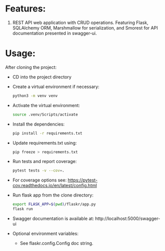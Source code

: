 # Features:

1. REST API web application with CRUD operations. Featuring Flask, SQLAlchemy ORM, Marshmallow for serialization, 
   and Smorest for API documentation presented in swagger-ui.

# Usage:

After cloning the project:

- CD into the project directory
- Create a virtual environment if necessary: 
  ```bash 
  python3 -m venv venv
  ```
- Activate the virtual environment:
  ```bash
  source .venv/Scripts/activate
  ```
- Install the dependencies:
  ```bash
  pip install -r requirements.txt
  ```
- Update requirements.txt using:
  ```bash
  pip freeze > requirements.txt
  ```
- Run tests and report coverage:
  ```bash
  pytest tests -v --cov=.
  ```
- For coverage options see: https://pytest-cov.readthedocs.io/en/latest/config.html

- Run flask app from the clone directory:
  ```bash
  export FLASK_APP=$(pwd)/flaskr/app.py
  flask run
  ```
- Swagger documentation is available at: http://localhost:5000/swagger-ui

- Optional environment variables:
  - See flaskr.config.Config doc string.
